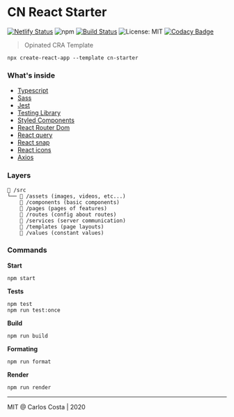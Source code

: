 <h1>
  CN React Starter
</h1>

[![Netlify Status](https://api.netlify.com/api/v1/badges/b97aac0b-9dd8-4558-bee5-85cce77e87e4/deploy-status)](https://app.netlify.com/sites/cn-react-starter/deploys)
![npm](https://img.shields.io/npm/v/cra-template-cn-starter?color=green)
[![Build Status](https://travis-ci.com/C4co/cn-react-starter.svg?branch=master)](https://travis-ci.com/C4co/cn-react-starter)
![License: MIT](https://img.shields.io/badge/License-MIT-blue.svg)
[![Codacy Badge](https://app.codacy.com/project/badge/Grade/50cdee8e55c14c6a98ea5f4f7a3f9003)](https://www.codacy.com/gh/C4co/cn-react-starter/dashboard?utm_source=github.com&amp;utm_medium=referral&amp;utm_content=C4co/cn-react-starter&amp;utm_campaign=Badge_Grade)

> Opinated CRA Template

```
npx create-react-app --template cn-starter
```

### What's inside
- [Typescript](https://www.typescriptlang.org/)
- [Sass](https://sass-lang.com/)
- [Jest](https://jestjs.io/)
- [Testing Library](https://testing-library.com/)
- [Styled Components](https://styled-components.com/)
- [React Router Dom](https://reactrouter.com/web/guides/quick-start)
- [React query](https://react-query.tanstack.com/)
- [React snap](https://github.com/stereobooster/react-snap)
- [React icons](https://react-icons.github.io/react-icons/)
- [Axios](https://github.com/axios/axios)

### Layers

```
📁 /src
└── 📁 /assets (images, videos, etc...)
    📁 /components (basic components)
    📁 /pages (pages of features)
    📁 /routes (config about routes)
    📁 /services (server communication)
    📁 /templates (page layouts)
    📁 /values (constant values)
```

### Commands

**Start**
```
npm start
```

**Tests**
```
npm test
npm run test:once
```

**Build**
```
npm run build
```

**Formating**
```
npm run format
```

**Render**
```
npm run render
```
---

MIT @ Carlos Costa | 2020
